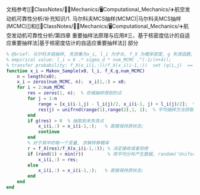 文档参考[[📘ClassNotes/👨‍🔧Mechanics/🖥️Computational_Mechanics/✈️航空发动机可靠性分析/补充知识/1. 马尔科夫MCS抽样(MCMC)|马尔科夫MCS抽样(MCMC)]]和[[📘ClassNotes/👨‍🔧Mechanics/🖥️Computational_Mechanics/✈️航空发动机可靠性分析/第四章 重要抽样法原理与应用#三、基于核密度估计的自适应重要抽样法|基于核密度估计的自适应重要抽样法]] 部分

```matlab
% @brief: 马尔科夫链抽样, 失效集为x_i, l_i 为步长, f_X 为概率密度, g 失效函数, num_MCMC
% empirical value: l_i = 6 .* sigma_d * num_MCMC .^(-1/(n+4));
% transfer probability: f_X(x_i(i,:))/f_X(x_i(i-1,:))  set (q(i,j)  == 1)
function x_i = Makov_Sample(x0, l_i, f_X,g,num_MCMC)
    n = length(x0);
    x_i = zeros(num_MCMC, n);  x_i(1,:) = x0;
    for i = 2:num_MCMC
        res = zeros(1, n);  % 存储抽样得到的点
        for j = 1:n
            range = [x_i(i-1,j) - l_i(j)/2, x_i(i-1, j) + l_i(j)/2];  % 马尔科夫链抽样范围
            res(j) = unifrnd(range(1),range(2),1, 1);  % 平均抽样方法获取下一个备选转移状态
        end
        if g(res) > 0  % 抽取到未失效点
            x_i(i,:) = x_i(i-1,:);   % 直接保持原状态;
            continue
        end
        % 对于其中的每一个变量, 求解转移概率
        r = f_X(res)/f_X(x_i(i-1,:)); % 决定接收或者拒绝 
        if (rand(1) < min(r))         % 用平均分布产生数据, random('Uniform', 1)
            x_i(i,:) = res;
        else
            x_i(i,:) = x_i(i-1,:);   % 直接保持原状态;
        end
    end
end
```